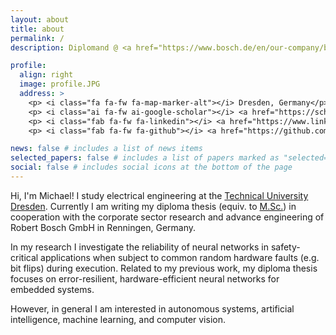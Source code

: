 ```yaml
---
layout: about
title: about
permalink: /
description: Diplomand @ <a href="https://www.bosch.de/en/our-company/bosch-in-germany/renningen/">Bosch, Renningen</a>.

profile:
  align: right
  image: profile.JPG
  address: >
    <p> <i class="fa fa-fw fa-map-marker-alt"></i> Dresden, Germany</p>
    <p> <i class="ai fa-fw ai-google-scholar"></i> <a href="https://scholar.google.com/citations?user=iX4DLO0AAAAJ&hl">Google Scholar</a></p>
    <p> <i class="fab fa-fw fa-linkedin"></i> <a href="https://www.linkedin.com/in/beyer-michael">LinkedIn</a></p>
    <p> <i class="fab fa-fw fa-github"></i> <a href="https://github.com/M-Beyer">GitHub</a></p>

news: false # includes a list of news items
selected_papers: false # includes a list of papers marked as "selected={true}"
social: false # includes social icons at the bottom of the page
---
```


Hi, I'm Michael! I study electrical engineering at the [Technical University Dresden](https://tu-dresden.de/ing/elektrotechnik?set_language=en). Currently I am writing my diploma thesis (equiv. to [M.Sc.](https://en.wikipedia.org/wiki/Thesis#Germany)) in cooperation with the corporate sector research and advance engineering of Robert Bosch GmbH in Renningen, Germany. 

In my research I investigate the reliability of neural networks in safety-critical applications when subject to common random hardware faults (e.g. bit flips) during execution. 
Related to my previous work, my diploma thesis focuses on error-resilient, hardware-efficient neural networks for embedded systems.

However, in general I am interested in autonomous systems, artificial intelligence, machine learning, and computer vision.

